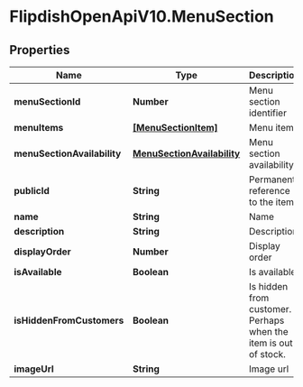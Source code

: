 # FlipdishOpenApiV10.MenuSection

## Properties
Name | Type | Description | Notes
------------ | ------------- | ------------- | -------------
**menuSectionId** | **Number** | Menu section identifier | [optional] 
**menuItems** | [**[MenuSectionItem]**](MenuSectionItem.md) | Menu items | [optional] 
**menuSectionAvailability** | [**MenuSectionAvailability**](MenuSectionAvailability.md) | Menu section availability | [optional] 
**publicId** | **String** | Permanent reference to the item. | [optional] 
**name** | **String** | Name | [optional] 
**description** | **String** | Description | [optional] 
**displayOrder** | **Number** | Display order | [optional] 
**isAvailable** | **Boolean** | Is available | [optional] 
**isHiddenFromCustomers** | **Boolean** | Is hidden from customer. Perhaps when the item is out of stock. | [optional] 
**imageUrl** | **String** | Image url | [optional] 


